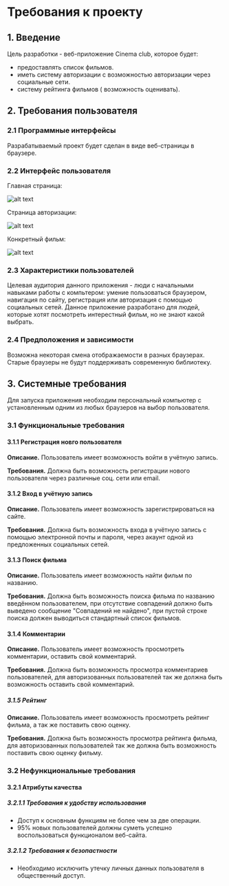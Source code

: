  # Требования к проекту
 
 ## 1. Введение
 Цель разработки - веб-приложение Cinema club, которое будет:
  * предоставлять список фильмов.
  * иметь систему авторизации с возможностью авторизации через социальные сети.
  * систему рейтинга фильмов ( возможность оценивать).
 ## 2. Требования пользователя
 ### 2.1 Программные интерфейсы
 Разрабатываемый проект будет сделан в виде веб-страницы в браузере.
 ### 2.2 Интерфейс пользователя
 Главная страница:

![alt text](https://github.com/VladMaznyi550503/Cinema-club/blob/master/Mockups/main.png)

 Страница авторизации:

![alt text](https://github.com/VladMaznyi550503/Cinema-club/blob/master/Mockups/Sing%20in.png)

 Конкретный фильм:

![alt text](https://github.com/VladMaznyi550503/Cinema-club/blob/master/Mockups/Film%20rating.png)
  
 ### 2.3 Характеристики пользователей
  Целевая аудитория данного приложения - люди с начальными навыками работы с компьтером: умение пользоваться браузером, навигация по сайту, 
  регистрация или авторизация с помощью социальных сетей. Данное приложение разработано для людей, которые хотят посмотреть интерестный фильм,
  но не знают какой выбрать. 
 ### 2.4 Предположения и зависимости
  Возможна некоторая смена отображаемости в разных браузерах. Старые браузеры не будут поддерживать современную библиотеку.
 ## 3. Системные требования
  Для запуска приложения необходим персональный компьютер с установленным одним из любых браузеров на выбор пользователя.
 ### 3.1 Функциональные требования
 #### 3.1.1 Регистрация новго пользователя
 
 **Описание.** Пользователь имеет возможность войти в учётную запись.
 
 **Требования.** Должна быть возможность регистрации нового пользователя через различные соц. сети или email.
  
 #### 3.1.2 Вход в учётную запись
 
 **Описание.** Пользователь имеет возможность зарегистрироваться на сайте.
 
 **Требования.** Должна быть возможность входа в учётную запись с помощью электронной почты и пароля, через акаунт одной из предложенных социальных сетей.
  
 #### 3.1.3 Поиск фильма
 
 **Описание.** Пользователь имеет возможность найти фильм по названию.
 
 **Требования.** Должна быть возможность поиска фильма по названию введённом пользователем, 
   при отсутствие совпадений должно быть выведено сообщение "Cовпадений не найдено", 
   при пустой строке поиска должен выводиться стандартный список фильмов.
 
 #### 3.1.4 Комментарии
 
 **Описание.** Пользователь имеет возможность просмотреть комментарии, оставить свой комментарий.
 
 **Требования.** Должна быть возможность просмотра комментариев пользователей, для авторизованных пользователей так же должна быть возможность оставить свой комментарий.
 
 ##### 3.1.5 Рейтинг
 
 **Описание.** Пользователь имеет возможность просмотреть рейтинг фильма, а так же поставить свою оценку.
 
 **Требования.** Должна быть возможность просмотра рейтинга фильма, для авторизованных пользователей так же должна быть возможность поставить свою оценку фильму.
  
  
 ### 3.2 Нефункциональные требования
 #### 3.2.1 Атрибуты качества
 ##### 3.2.1.1 Требования к удобству использования
 * Доступ к основным функциям не более чем за две операции.
 * 95% новых пользователей должны суметь успешно воспользоваться функционалом веб-сайта.
 ##### 3.2.1.2 Требования к безопастности
 * Необходимо исключить утечку личных данных пользователя в общественный доступ.
